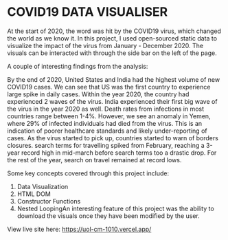 # COVID19 DATA VISUALISER


At the start of 2020, the word was hit by the COVID19 virus, which changed the world as we know it. In this project, I used open-sourced static data to visualize the impact of the virus from January - December 2020. The visuals can be interacted with through the side bar on the left of the page. 


A couple of interesting findings from the analysis: ‍

By the end of 2020, United States and India had the highest volume of new COVID19 cases. We can see that US was the first country to experience large spike in daily cases. Within the year 2020, the country had experienced 2 waves of the virus. India experienced their first big wave of the virus in the year 2020 as well. Death rates from infections in most countries range between 1-4%. However, we see an anomaly in Yemen, where 29% of infected individuals had died from the virus. This is an indication of poorer healthcare standards and likely under-reporting of cases. As the virus started to pick up, countries started to warn of borders closures. search terms for travelling spiked from February, reaching a 3-year record high in mid-march before search terms too a drastic drop. For the rest of the year, search on travel remained at record lows. ‍‍

Some key concepts covered through this project include: 

1) Data Visualization 
2) HTML DOM 
3) Constructor Functions
4) Nested LoopingAn interesting feature of this project was the ability to download the visuals once they have been modified by the user. 

View live site here: https://uol-cm-1010.vercel.app/
